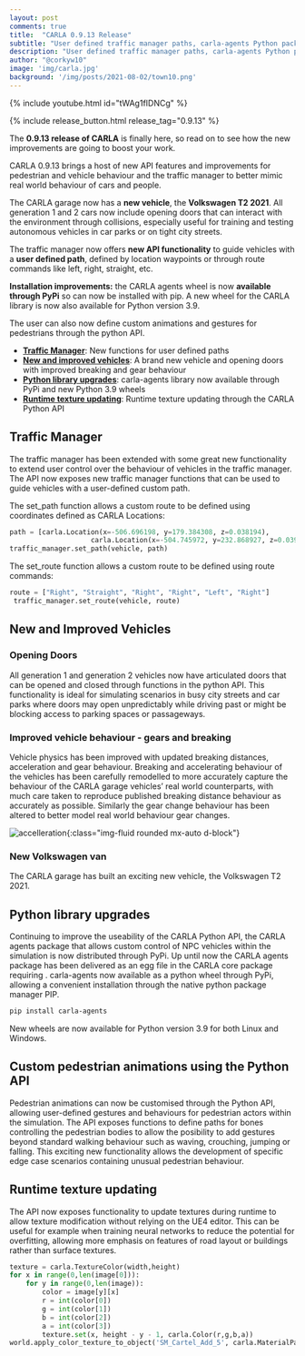 ```yaml
---
layout: post
comments: true
title:  "CARLA 0.9.13 Release"
subtitle: "User defined traffic manager paths, carla-agents Python package, user defined pedestrian animations and new vehicle behaviours"
description: "User defined traffic manager paths, carla-agents Python package, user defined pedestrian animations and new vehicle behaviours"
author: "@corkyw10"
image: 'img/carla.jpg'
background: '/img/posts/2021-08-02/town10.png'
---
```


{% include youtube.html id="tWAg1fIDNCg" %}

{% include release_button.html release_tag="0.9.13" %}

The __0.9.13 release of CARLA__ is finally here, so read on to see how the new improvements are going to boost your work. 

CARLA 0.9.13 brings a host of new API features and improvements for pedestrian and vehicle behaviour and the traffic manager to better mimic real world behaviour of cars and people.

The CARLA garage now has a __new vehicle__, the __Volkswagen T2 2021__. All generation 1 and 2 cars now include opening doors that can interact with the environment through collisions, especially useful for training and testing autonomous vehicles in car parks or on tight city streets. 

The traffic manager now offers __new API functionality__ to guide vehicles with a __user defined path__, defined by location waypoints or through route commands like left, right, straight, etc.

__Installation improvements:__ the CARLA agents wheel is now __available through PyPi__ so can now be installed with pip. A new wheel for the CARLA library is now also available for Python version 3.9.

The user can also now define custom animations and gestures for pedestrians through the python API. 
 

- [__Traffic Manager__](#traffic-manager): New functions for user defined paths
- [__New and improved vehicles__](#new-and-improved-vehicles): A brand new vehicle and opening doors with improved breaking and gear behaviour
- [__Python library upgrades__](#python-library-upgrades): carla-agents library now available through PyPi and new Python 3.9 wheels
- [__Runtime texture updating__](#runtime-texture-updates): Runtime texture updating through the CARLA Python API


## Traffic Manager

The traffic manager has been extended with some great new functionality to extend user control over the behaviour of vehicles in the traffic manager. The API now exposes new traffic manager functions that can be used to guide vehicles with a user-defined custom path.

The set_path function allows a custom route to be defined using coordinates defined as CARLA Locations:

```py
path = [carla.Location(x=-506.696198, y=179.384308, z=0.038194),
                    carla.Location(x=-504.745972, y=232.868927, z=0.039417)]
traffic_manager.set_path(vehicle, path)
```
The set_route function allows a custom route to be defined using route commands:

```py
route = ["Right", "Straight", "Right", "Right", "Left", "Right"]
 traffic_manager.set_route(vehicle, route)
```

## New and Improved Vehicles

### Opening Doors

All generation 1 and generation 2 vehicles now have articulated doors that can be opened and closed through functions in the python API. This functionality is ideal for simulating scenarios in busy city streets and car parks where doors may open unpredictably while driving past or might be blocking access to parking spaces or passageways. 

### Improved vehicle behaviour - gears and breaking

Vehicle physics has been improved with updated breaking distances, acceleration and gear behaviour. Breaking and accelerating behaviour of the vehicles has been carefully remodelled to more accurately capture the behaviour of the CARLA garage vehicles’ real world counterparts, with much care taken to reproduce published breaking distance behaviour as accurately as possible. Similarly the gear change behaviour has been altered to better model real world behaviour gear changes.

![accelleration](/img/posts/2021-11-07/acceleration.gif){:class="img-fluid rounded mx-auto d-block"}

### New Volkswagen van

The CARLA garage has built an exciting new vehicle, the Volkswagen T2 2021. 

## Python library upgrades

Continuing to improve the useability of the CARLA Python API, the CARLA agents package that allows custom control of NPC vehicles within the simulation is now distributed through PyPi.  Up until now the CARLA agents package has been delivered as an egg file in the CARLA core package requiring . carla-agents now available as a python wheel through PyPi, allowing a convenient installation through the native python package manager PIP.

```sh
pip install carla-agents
```

New wheels are now available for Python version 3.9 for both Linux and Windows. 

## Custom pedestrian animations using the Python API

Pedestrian animations can now be customised through the Python API, allowing user-defined gestures and behaviours for pedestrian actors within the simulation. The API exposes functions to define paths for bones controlling the pedestrian bodies to allow the posibility to add gestures beyond standard walking behaviour such as waving, crouching, jumping or falling. This exciting new functionality allows the development of specific edge case scenarios containing unusual pedestrian behaviour.

## Runtime texture updating

The API now exposes functionality to update textures during runtime to allow texture modification without relying on the UE4 editor. This can be useful for example when training neural networks to reduce the potential for overfitting, allowing more emphasis on features of road layout or buildings rather than surface textures.

```py
texture = carla.TextureColor(width,height)
for x in range(0,len(image[0])):
    for y in range(0,len(image)):
        color = image[y][x]
        r = int(color[0])
        g = int(color[1])
        b = int(color[2])
        a = int(color[3])
        texture.set(x, height - y - 1, carla.Color(r,g,b,a))
world.apply_color_texture_to_object('SM_Cartel_Add_5', carla.MaterialParameter.Diffuse, texture, 0)
```